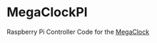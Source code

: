 # MegaClockPI
Raspberry Pi Controller Code for the [MegaClock](http://www.github.com/whinchman/MegaClock)

